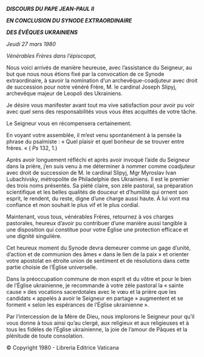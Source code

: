 ***DISCOURS DU PAPE JEAN-PAUL II***

***EN CONCLUSION DU SYNODE EXTRAORDINAIRE***

***DES ÉVÊQUES UKRAINIENS***

*Jeudi 27 mars 1980*

*Vénérables Frères dans l’épiscopat,*

Nous voici arrivés de manière heureuse, avec l’assistance du Seigneur, au but que nous nous étions fixé par la convocation de ce Synode extraordinaire, à savoir la nomination d’un archevêque-coadjuteur avec droit de succession pour notre vénéré Frère, M. le cardinal Joseph Slipyj, archevêque majeur de Leopoli des Ukrainiens.

Je désire vous manifester avant tout ma vive satisfaction pour avoir pu voir avec quel sens des responsabilités vous vous êtes acquittés de votre tâche.

Le Seigneur vous en récompensera certainement.

En voyant votre assemblée, il m’est venu spontanément à la pensée la phrase du psalmiste : « Quel plaisir et quel bonheur de se trouver entre frères. « ( *Ps* 132, 1.)

Après avoir longuement réfléchi et après avoir invoqué l’aide du Seigneur dans la prière, j’en suis venu à me déterminer à nommer comme coadjuteur avec droit de succession de M. le cardinal Slipyj, Mgr Myroslav Ivan Lubachivsky, métropolite de Philadelphie des Ukrainiens. Il est le premier des trois noms présentés. Sa piété claire, son zèle pastoral, sa préparation scientifique et les belles qualités de douceur et d’humilité qui ornent son esprit, le rendent, du reste, digne d’une charge aussi haute. À lui vont ma confiance et mon souhait le plus vif et le plus cordial.

Maintenant, vous tous, vénérables Frères, retournez à vos charges pastorales, heureux d’avoir pu contribuer d’une manière aussi tangible à une disposition qui constitue pour votre Église une protection efficace et une dignité singulière.

Cet heureux moment du Synode devra demeurer comme un gage d’unité, d’action et de communion des âmes « dans le lien de la paix » et orienter votre apostolat en étroite union de sentiment et de résolutions dans cette partie choisie de l’Église universelle.

Dans la préoccupation commune de mon esprit et du vôtre et pour le bien de l’Église ukrainienne, je recommande à votre zèle pastoral la « sainte cause » des vocations sacerdotales avec le vœu et la prière que les candidats « appelés à avoir le Seigneur en partage » augmentent et se forment « selon les espérances de l’Église ukrainienne ».

Par l’intercession de la Mère de Dieu, nous implorons le Seigneur pour qu’il vous donne à tous ainsi qu’au clergé, aux religieux et aux religieuses et à tous les fidèles de l’Église ukrainienne, la joie de l’amour de Pâques et la plénitude de toute consolation.

© Copyright 1980 - Libreria Editrice Vaticana